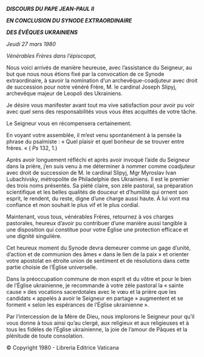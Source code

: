 ***DISCOURS DU PAPE JEAN-PAUL II***

***EN CONCLUSION DU SYNODE EXTRAORDINAIRE***

***DES ÉVÊQUES UKRAINIENS***

*Jeudi 27 mars 1980*

*Vénérables Frères dans l’épiscopat,*

Nous voici arrivés de manière heureuse, avec l’assistance du Seigneur, au but que nous nous étions fixé par la convocation de ce Synode extraordinaire, à savoir la nomination d’un archevêque-coadjuteur avec droit de succession pour notre vénéré Frère, M. le cardinal Joseph Slipyj, archevêque majeur de Leopoli des Ukrainiens.

Je désire vous manifester avant tout ma vive satisfaction pour avoir pu voir avec quel sens des responsabilités vous vous êtes acquittés de votre tâche.

Le Seigneur vous en récompensera certainement.

En voyant votre assemblée, il m’est venu spontanément à la pensée la phrase du psalmiste : « Quel plaisir et quel bonheur de se trouver entre frères. « ( *Ps* 132, 1.)

Après avoir longuement réfléchi et après avoir invoqué l’aide du Seigneur dans la prière, j’en suis venu à me déterminer à nommer comme coadjuteur avec droit de succession de M. le cardinal Slipyj, Mgr Myroslav Ivan Lubachivsky, métropolite de Philadelphie des Ukrainiens. Il est le premier des trois noms présentés. Sa piété claire, son zèle pastoral, sa préparation scientifique et les belles qualités de douceur et d’humilité qui ornent son esprit, le rendent, du reste, digne d’une charge aussi haute. À lui vont ma confiance et mon souhait le plus vif et le plus cordial.

Maintenant, vous tous, vénérables Frères, retournez à vos charges pastorales, heureux d’avoir pu contribuer d’une manière aussi tangible à une disposition qui constitue pour votre Église une protection efficace et une dignité singulière.

Cet heureux moment du Synode devra demeurer comme un gage d’unité, d’action et de communion des âmes « dans le lien de la paix » et orienter votre apostolat en étroite union de sentiment et de résolutions dans cette partie choisie de l’Église universelle.

Dans la préoccupation commune de mon esprit et du vôtre et pour le bien de l’Église ukrainienne, je recommande à votre zèle pastoral la « sainte cause » des vocations sacerdotales avec le vœu et la prière que les candidats « appelés à avoir le Seigneur en partage » augmentent et se forment « selon les espérances de l’Église ukrainienne ».

Par l’intercession de la Mère de Dieu, nous implorons le Seigneur pour qu’il vous donne à tous ainsi qu’au clergé, aux religieux et aux religieuses et à tous les fidèles de l’Église ukrainienne, la joie de l’amour de Pâques et la plénitude de toute consolation.

© Copyright 1980 - Libreria Editrice Vaticana